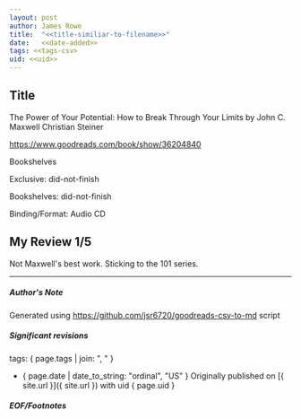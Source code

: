 ```yaml
---
layout: post
author: James Rowe
title:  "<<title-similiar-to-filename>>"
date:   <<date-added>>
tags: <<tags-csv>
uid: <<uid>>
---
```


<!-- highly dependent on how you personally use jekyll templates, and how you want this to show up -->

## Title

The Power of Your Potential: How to Break Through Your Limits by John C. Maxwell
Christian Steiner 

https://www.goodreads.com/book/show/36204840

Bookshelves

Exclusive: did-not-finish

Bookshelves: did-not-finish

Binding/Format: Audio CD

## My Review 1/5

Not Maxwell's best work. Sticking to the 101 series.

---

##### Author's Note

Generated using https://github.com/jsr6720/goodreads-csv-to-md script

##### Significant revisions

tags: { page.tags | join: ", " } <!-- todo move this somewhere -->

- { page.date | date_to_string: "ordinal", "US" } Originally published on [{ site.url }]({ site.url }) with uid { page.uid }

##### EOF/Footnotes
